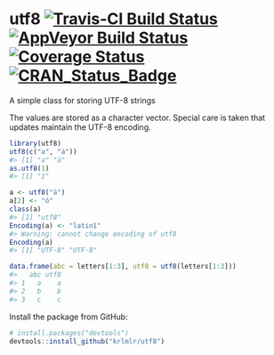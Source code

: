 
utf8 [![Travis-CI Build Status](https://travis-ci.org/krlmlr/utf8.svg?branch=master)](https://travis-ci.org/krlmlr/utf8) [![AppVeyor Build Status](https://ci.appveyor.com/api/projects/status/github/krlmlr/utf8?branch=master&svg=true)](https://ci.appveyor.com/project/krlmlr/utf8) [![Coverage Status](https://img.shields.io/codecov/c/github/krlmlr/utf8/master.svg)](https://codecov.io/github/krlmlr/utf8?branch=master) [![CRAN\_Status\_Badge](http://www.r-pkg.org/badges/version/utf8)](https://cran.r-project.org/package=utf8)
=============================================================================================================================================================================================================================================================================================================================================================================================================================================================================================================================================

A simple class for storing UTF-8 strings

The values are stored as a character vector. Special care is taken that updates maintain the UTF-8 encoding.

``` r
library(utf8)
utf8(c("a", "ä"))
#> [1] "a" "ä"
as.utf8(1)
#> [1] "1"

a <- utf8("ä")
a[2] <- "ö"
class(a)
#> [1] "utf8"
Encoding(a) <- "latin1"
#> Warning: cannot change encoding of utf8
Encoding(a)
#> [1] "UTF-8" "UTF-8"

data.frame(abc = letters[1:3], utf8 = utf8(letters[1:3]))
#>   abc utf8
#> 1   a    a
#> 2   b    b
#> 3   c    c
```

Install the package from GitHub:

``` r
# install.packages("devtools")
devtools::install_github("krlmlr/utf8")
```
